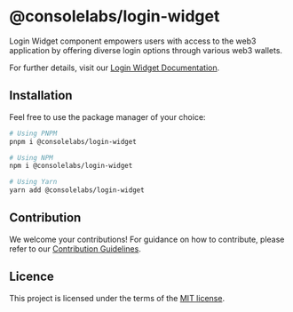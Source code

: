 # @consolelabs/login-widget

Login Widget component empowers users with access to the web3 application by
offering diverse login options through various web3 wallets.

For further details, visit our
[Login Widget Documentation](https://ds.console.so/?path=/docs/ui-loginwidget--docs).

## Installation

Feel free to use the package manager of your choice:

```sh
# Using PNPM
pnpm i @consolelabs/login-widget

# Using NPM
npm i @consolelabs/login-widget

# Using Yarn
yarn add @consolelabs/login-widget
```

## Contribution

We welcome your contributions! For guidance on how to contribute, please refer
to our [Contribution Guidelines](/CONTRIBUTING.md).

## Licence

This project is licensed under the terms of the
[MIT license](https://choosealicense.com/licenses/mit/).

